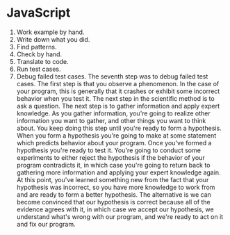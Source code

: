 # JavaScript
1) Work example by hand.
2)  Write down what you did.
3) Find patterns.
 4) Check by hand.
 5) Translate to code.
 6) Run test cases.
7) Debug failed test cases.
The seventh step was to debug failed test cases.
The first step is that you observe a phenomenon. In the case of your program, this is generally that it crashes or exhibit some incorrect behavior when you test it.
The next step in the scientific method is to ask a question. 
The next step is to gather information and apply expert knowledge.  As you gather information, you're going to realize other information you want to gather, and other things you want to think about. You keep doing this step until you're ready to form a hypothesis. When you form a hypothesis you're going to make at some statement which predicts behavior about your program. 
Once you've formed a hypothesis you're ready to test it. You're going to conduct some experiments to either reject the hypothesis if the behavior of your program contradicts it, in which case you're going to return back to gathering more information and applying your expert knowledge again. At this point, you've learned something new from the fact that your hypothesis was incorrect, so you have more knowledge to work from and are ready to form a better hypothesis. The alternative is we can become convinced that our hypothesis is correct because all of the evidence agrees with it, in which case we accept our hypothesis, we understand what's wrong with our program, and we're ready to act on it and fix our program.

